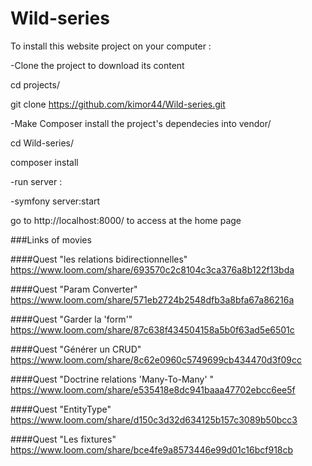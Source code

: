 # Wild-series

To install this website project on your computer :

-Clone the project to download its content

cd projects/

git clone https://github.com/kimor44/Wild-series.git

-Make Composer install the project's dependecies into vendor/

cd Wild-series/

composer install

-run server :

-symfony server:start

go to http://localhost:8000/ to access at the home page

###Links of movies 

####Quest "les relations bidirectionnelles"
https://www.loom.com/share/693570c2c8104c3ca376a8b122f13bda

####Quest "Param Converter"
https://www.loom.com/share/571eb2724b2548dfb3a8bfa67a86216a

####Quest "Garder la 'form'"
https://www.loom.com/share/87c638f434504158a5b0f63ad5e6501c

####Quest "Générer un CRUD"
https://www.loom.com/share/8c62e0960c5749699cb434470d3f09cc

####Quest "Doctrine relations 'Many-To-Many' "
https://www.loom.com/share/e535418e8dc941baaa47702ebcc6ee5f

####Quest "EntityType"
https://www.loom.com/share/d150c3d32d634125b157c3089b50bcc3

####Quest "Les fixtures"
https://www.loom.com/share/bce4fe9a8573446e99d01c16bcf918cb

